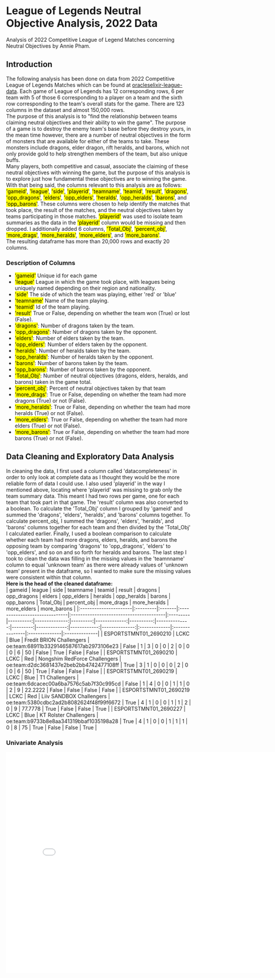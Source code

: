 # League of Legends Neutral Objective Analysis, 2022 Data
Analysis of 2022 Competitive League of Legend Matches concerning Neutral Objectives by Annie Pham.
## Introduction
The following analysis has been done on data from 2022 Competitive League of Legends Matches which can be found at [oracleselixir-league-data](https://oracleselixir.com/tools/downloads). Each game of League of Legends has 12 corresponding rows, 6 per team with 5 of those 6 corresponding to a player on a team and the sixth row corresponding to the team's overall stats for the game. There are 123 columns in the dataset and almost 150,000 rows.  
The purpose of this analysis is to "find the relationship between teams claiming neutral objectives and their ability to win the game". The purpose of a game is to destroy the enemy team's base before they destroy yours, in the mean time however, there are a number of neutral objectives in the form of monsters that are available for either of the teams to take. These monsters include dragons, elder dragon, rift heralds, and barons, which not only provide gold to help strengthen members of the team, but also unique buffs.  
Many players, both competitive and casual, associate the claiming of these neutral objectives with winning the game, but the purpose of this analysis is to explore just how fundamental these objectives are to winning the game.  
With that being said, the columns relevant to this analysis are as follows: <mark>'gameid'</mark>, <mark>'league'</mark>, <mark>'side'</mark>, <mark>'playerid'</mark>, <mark>'teamname'</mark>, <mark>'teamid'</mark>, <mark>'result'</mark>, <mark>'dragons'</mark>, <mark>'opp_dragons'</mark>, <mark>'elders'</mark>, <mark>'opp_elders'</mark>, <mark>'heralds'</mark>, <mark>'opp_heralds'</mark>, <mark>'barons'</mark>, and <mark>'opp_barons'</mark>. These columns were chosen to help identify the matches that took place, the result of the matches, and the neutral objectives taken by teams participating in those matches. <mark>'playerid'</mark> was used to isolate team summaries as the data in the <mark>'playerid'</mark> column would be missing and then dropped. I additionally added 6 columns, <mark>'Total_Obj'</mark>, <mark>'percent_obj'</mark>, <mark>'more_drags'</mark>, <mark>'more_heralds'</mark>, <mark>'more_elders'</mark>, and <mark>'more_barons'</mark>.  
 The resulting dataframe has more than 20,000 rows and exactly 20 columns.
### Description of Columns
- <mark>'gameid'</mark> Unique id for each game
- <mark>'league'</mark> League in which the game took place, with leagues being uniquely named depending on their region and nationality. 
- <mark>'side'</mark> The side of which the team was playing, either 'red' or 'blue'
- <mark>'teamname'</mark> Name of the team playing.
- <mark>'teamid'</mark> Id of the team playing.
- <mark>'result'</mark> True or False, depending on whether the team won (True) or lost (False).
- <mark>'dragons'</mark>: Number of dragons taken by the team.
- <mark>'opp_dragons'</mark>: Number of dragons taken by the opponent.
- <mark>'elders'</mark>: Number of elders taken by the team.
- <mark>'opp_elders'</mark>: Number of elders taken by the opponent.
- <mark>'heralds'</mark>: Number of heralds taken by the team.
- <mark>'opp_heralds'</mark>: Number of heralds taken by the opponent.
- <mark>'barons'</mark>: Number of barons taken by the team.
- <mark>'opp_barons'</mark>: Number of barons taken by the opponent.
- <mark>'Total_Obj'</mark>: Number of neutral objectives (dragons, elders, heralds, and barons) taken in the game total.
- <mark>'percent_obj'</mark>: Percent of neutral objectives taken by that team
- <mark>'more_drags'</mark>: True or False, depending on whether the team had more dragons (True) or not (False).
- <mark>'more_heralds'</mark>: True or False, depending on whether the team had more heralds (True) or not (False).
- <mark>'more_elders'</mark>: True or False, depending on whether the team had more elders (True) or not (False).
- <mark>'more_barons'</mark>: True or False, depending on whether the team had more barons (True) or not (False).  
## Data Cleaning and Exploratory Data Analysis  
In cleaning the data, I first used a column called 'datacompleteness' in order to only look at complete data as I thought they would be the more reliable form of data I could use. I also used 'playerid' in the way I mentioned above, locating where 'playerid' was missing to grab only the team summary data. This meant I had two rows per game, one for each team that took part in that game. The 'result' column was also converted to a boolean. To calculate the 'Total_Obj' column I grouped by 'gameid' and summed the 'dragons', 'elders', 'heralds', and 'barons' columns together. To calculate percent_obj, I summed the 'dragons', 'elders', 'heralds', and 'barons' columns together for each team and then divided by the 'Total_Obj' I calculated earlier. Finally, I used a boolean comparison to calculate whether each team had more dragons, elders, heralds, and barons the opposing team by comparing 'dragons' to 'opp_dragons', 'elders' to 'opp_elders', and so on and so forth for heralds and barons. The last step I took to clean the data was filling in the missing values in the 'teamnname' column to equal 'unknown team' as there were already values of 'unknown team' present in the dataframe, so I wanted to make sure the missing values were consistent within that column.  
**Here is the head of the cleaned dataframe:**  
| gameid                | league   | side   | teamname                      | teamid                                  | result   |   dragons |   opp_dragons |   elders |   opp_elders |   heralds |   opp_heralds |   barons |   opp_barons |   Total_Obj |   percent_obj | more_drags   | more_heralds   | more_elders   | more_barons   |
|:----------------------|:---------|:-------|:------------------------------|:----------------------------------------|:---------|----------:|--------------:|---------:|-------------:|----------:|--------------:|---------:|-------------:|------------:|--------------:|:-------------|:---------------|:--------------|:--------------|
| ESPORTSTMNT01_2690210 | LCKC     | Blue   | Fredit BRION Challengers      | oe:team:68911b3329146587617ab2973106e23 | False    |         1 |             3 |        0 |            0 |         2 |             0 |        0 |            0 |           6 |       50      | False        | True           | False         | False         |
| ESPORTSTMNT01_2690210 | LCKC     | Red    | Nongshim RedForce Challengers | oe:team:d2dc3681437e2beb2bb4742477108ff | True     |         3 |             1 |        0 |            0 |         0 |             2 |        0 |            0 |           6 |       50      | True         | False          | False         | False         |
| ESPORTSTMNT01_2690219 | LCKC     | Blue   | T1 Challengers                | oe:team:6dcacec00a6ba7576c5ab7f30c995cd | False    |         1 |             4 |        0 |            0 |         1 |             1 |        0 |            2 |           9 |       22.2222 | False        | False          | False         | False         |
| ESPORTSTMNT01_2690219 | LCKC     | Red    | Liiv SANDBOX Challengers      | oe:team:5380cdbc2ad2b8082624f48f99f6672 | True     |         4 |             1 |        0 |            0 |         1 |             1 |        2 |            0 |           9 |       77.7778 | True         | False          | False         | True          |
| ESPORTSTMNT01_2690227 | LCKC     | Blue   | KT Rolster Challengers        | oe:team:b9733b8e8aa341319bbaf1035198a28 | True     |         4 |             1 |        0 |            0 |         1 |             1 |        1 |            0 |           8 |       75      | True         | False          | False         | True          |

### Univariate Analysis
<iframe src="assets/neutral-objectives-per-game.html" width=800 height=600 frameBorder=0></iframe>